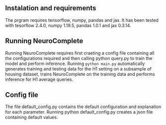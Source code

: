 ## Instalation and requirements
The prgram requires tensorflow, numpy, pandas and jax. It has been tested with tesorflow 2.4.0, numpy 1.19.5, pandas 1.0.1 and jax 0.3.14.

## Running NeuroComplete
Running NeuroComplete requires first craeting a config file containing all the configurations required and then calling python query.py to train the model and perform inference. Running `python main.py` automatically generates training and testing data for the H1 setting on a subsample of housing dataset, trains NeuroComplete on the training data and performs inference for H1 average queries.

## Config file
The file default\_config.py contains the default configuration and explanation for each parameter. Running python default\_config.py creates a json file containing default values.
